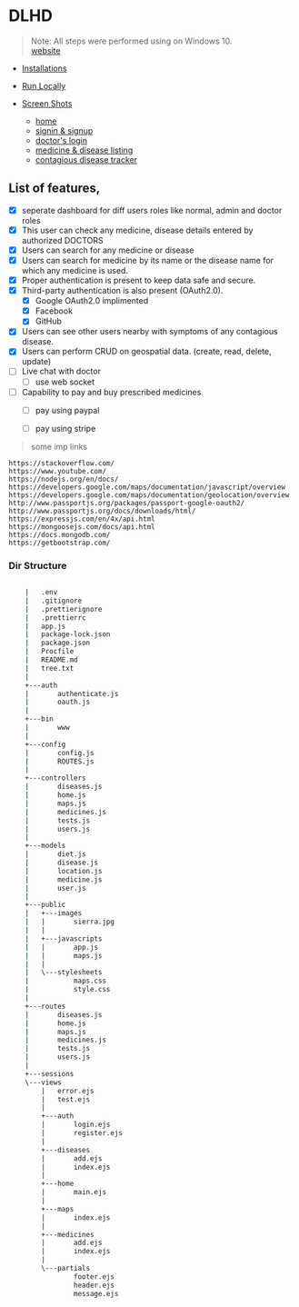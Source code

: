 # DLHD

> Note: All steps were performed using on Windows 10.  
> [website](#)

- [Installations](docs/install.md)
- [Run Locally](docs/local.md)

- [Screen Shots]()

  - [home](docs/home.md)
  - [signin & signup](docs/auth.md)
  - [doctor's login](docs/doctor.md)
  - [medicine & disease listing](docs/med_dis.md)
  - [contagious disease tracker](docs/tracker.md)



## List of features,

- [x] seperate dashboard for diff users roles like normal, admin and doctor roles
- [x] This user can check any medicine, disease details entered by authorized DOCTORS
- [x] Users can search for any medicine or disease
- [x] Users can search for medicine by its name or the disease name for which any medicine is used.
- [x] Proper authentication is present to keep data safe and secure.
- [x] Third-party authentication is also present (OAuth2.0).
    - [x] Google OAuth2.0 implimented
    - [x] Facebook 
    - [x] GitHub

- [x] Users can see other users nearby with symptoms of any contagious disease.
- [x] Users can perform CRUD on geospatial data. (create, read, delete, update)
- [ ] Live chat with doctor
    - [ ] use web socket 

- [ ] Capability to pay and buy prescribed medicines
    - [ ] pay using paypal
    - [ ] pay using stripe


> some imp links

`https://stackoverflow.com/`  
`https://www.youtube.com/`  
`https://nodejs.org/en/docs/`  
`https://developers.google.com/maps/documentation/javascript/overview`  
`https://developers.google.com/maps/documentation/geolocation/overview`  
`http://www.passportjs.org/packages/passport-google-oauth2/`  
`http://www.passportjs.org/docs/downloads/html/`  
`https://expressjs.com/en/4x/api.html`  
`https://mongoosejs.com/docs/api.html`  
`https://docs.mongodb.com/`  
`https://getbootstrap.com/`  


### Dir Structure 

```bash

    |   .env
    |   .gitignore
    |   .prettierignore
    |   .prettierrc
    |   app.js
    |   package-lock.json
    |   package.json
    |   Procfile
    |   README.md
    |   tree.txt
    |   
    +---auth
    |       authenticate.js
    |       oauth.js
    |       
    +---bin
    |       www
    |       
    +---config
    |       config.js
    |       ROUTES.js
    |       
    +---controllers
    |       diseases.js
    |       home.js
    |       maps.js
    |       medicines.js
    |       tests.js
    |       users.js
    |       
    +---models
    |       diet.js
    |       disease.js
    |       location.js
    |       medicine.js
    |       user.js
    |                 
    +---public
    |   +---images
    |   |       sierra.jpg
    |   |       
    |   +---javascripts
    |   |       app.js
    |   |       maps.js
    |   |       
    |   \---stylesheets
    |           maps.css
    |           style.css
    |           
    +---routes
    |       diseases.js
    |       home.js
    |       maps.js
    |       medicines.js
    |       tests.js
    |       users.js
    |       
    +---sessions
    \---views
        |   error.ejs
        |   test.ejs
        |   
        +---auth
        |       login.ejs
        |       register.ejs
        |       
        +---diseases
        |       add.ejs
        |       index.ejs
        |       
        +---home
        |       main.ejs
        |       
        +---maps
        |       index.ejs
        |       
        +---medicines
        |       add.ejs
        |       index.ejs
        |       
        \---partials
                footer.ejs
                header.ejs
                message.ejs


```